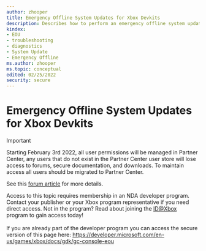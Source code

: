 ```yaml
---
author: zhooper
title: Emergency Offline System Updates for Xbox Devkits
description: Describes how to perform an emergency offline system update (EOU) for Xbox Devkits.
kindex:
- EOU
- troubleshooting
- diagnostics
- System Update
- Emergency Offline
ms.author: zhooper
ms.topic: conceptual
edited: 02/25/2022
security: secure
---
```


# Emergency Offline System Updates for Xbox Devkits
> [!IMPORTANT]
> Starting February 3rd 2022, all user permissions will be managed in Partner Center, any users that do not exist in the Partner Center user store will lose access to forums, secure documentation, and downloads. To maintain access all users should be migrated to Partner Center. <p></p>See this <a href="https://forums.xboxlive.com/articles/132187/breaking-change-user-access-for-forums-secure-docu.html">forum article</a> for more details.  

 Access to this topic requires membership in an NDA developer program. Contact your publisher or your Xbox program representative if you need direct access. Not in the program? Read about joining the <a href="https://www.xbox.com/Developers/id">ID@Xbox</a> program to gain access today!  <br/><br/>If you are already part of the developer program you can access the secure version of this page here: <a target="_blank" href="https://developer.microsoft.com/en-us/games/xbox/docs/gdk/gc-console-eou">https://developer.microsoft.com/en-us/games/xbox/docs/gdk/gc-console-eou</a>